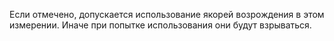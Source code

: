 Если отмечено, допускается использование якорей возрождения в этом измерении. Иначе при попытке использования они будут взрываться.
